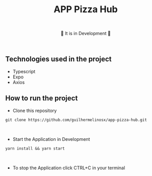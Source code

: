 # <div align="center"> APP Pizza Hub </div>

</br>

<div align="center">
<p>🚧 It is in Development 🚧</p>
</div>

</br>

## Technologies used in the project

- Typescript
- Expo
- Axios

## How to run the project

- Clone this repository

```shell
git clone https://github.com/guilhermelinosx/app-pizza-hub.git
```

</br>

- Start the Application in Development

```shell
yarn install && yarn start
```

</br>

- To stop the Application click CTRL+C in your terminal
